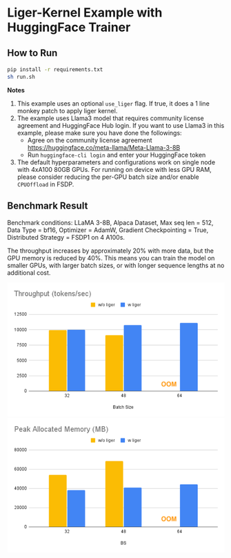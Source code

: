 # Liger-Kernel Example with HuggingFace Trainer

## How to Run
```bash
pip install -r requirements.txt
sh run.sh
```

**Notes**
1. This example uses an optional `use_liger` flag. If true, it does a 1 line monkey patch to apply liger kernel.
2. The example uses Llama3 model that requires community license agreement and HuggingFace Hub login. If you want to use Llama3 in this example, please make sure you have done the followings:
    * Agree on the community license agreement https://huggingface.co/meta-llama/Meta-Llama-3-8B
    * Run `huggingface-cli login` and enter your HuggingFace token
3. The default hyperparameters and configurations work on single node with 4xA100 80GB GPUs. For running on device with less GPU RAM, please consider reducing the per-GPU batch size and/or enable `CPUOffload` in FSDP.


## Benchmark Result

Benchmark conditions: LLaMA 3-8B, Alpaca Dataset, Max seq len = 512, Data Type = bf16, Optimizer = AdamW, Gradient Checkpointing = True, Distributed Strategy = FSDP1 on 4 A100s.

The throughput increases by approximately 20% with more data, but the GPU memory is reduced by 40%. This means you can train the model on smaller GPUs, with larger batch sizes, or with longer sequence lengths at no additional cost.

![Throughput](img/hf_tps.png)
![GPU Memory Allocated](img/hf_mem_alloc.png)

